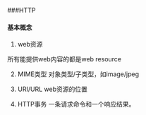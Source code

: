 ###HTTP

#### 基本概念

1. web资源

所有能提供web内容的都是web resource

2. MIME类型
对象类型/子类型，如image/jpeg

3. URI/URL
web资源的位置

4. HTTP事务
一条请求命令和一个响应结果。

